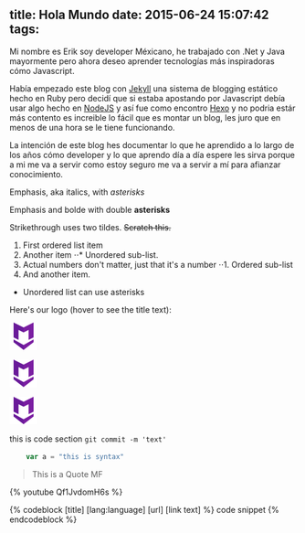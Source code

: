 title: Hola Mundo
date: 2015-06-24 15:07:42
tags:
---

Mi nombre es Erik soy developer Méxicano, he trabajado con .Net y Java mayormente pero ahora deseo aprender tecnologías más inspiradoras cómo Javascript.

Había empezado este blog con [Jekyll](http://jekyllrb.com/) una sistema de blogging estático hecho en Ruby pero decidí que si estaba apostando por Javascript debía usar algo hecho en [NodeJS](https://nodejs.org/) y así fue como encontro [Hexo](https://hexo.io/) y no podria estár más contento es increible lo fácil que es montar un blog, les juro que en menos de una hora se le tiene funcionando.

La intención de este blog hes documentar lo que he aprendido a lo largo de los años cómo developer y lo que aprendo día a día espere les sirva porque a mi me va a servir como estoy seguro me va a servir a mí para afianzar conocimiento.


Emphasis, aka italics, with *asterisks*

Emphasis and bolde with double **asterisks**

Strikethrough uses two tildes. ~~Scratch this.~~


1. First ordered list item
2. Another item
⋅⋅* Unordered sub-list. 
1. Actual numbers don't matter, just that it's a number
⋅⋅1. Ordered sub-list
4. And another item.


* Unordered list can use asterisks


Here's our logo (hover to see the title text):
 
![](https://github.com/adam-p/markdown-here/raw/master/src/common/images/icon48.png "Logo Title Text 1")

![alt Text](https://github.com/adam-p/markdown-here/raw/master/src/common/images/icon48.png "Logo Title Text 2")

 
![Reference-style:][logo]

[logo]: https://github.com/adam-p/markdown-here/raw/master/src/common/images/icon48.png "Logo Title Text 3"

this is code section `git commit -m 'text'`
```javascript
	var a = "this is syntax"
```

> This is a Quote MF

{% youtube Qf1JvdomH6s %}

{% codeblock [title] [lang:language] [url] [link text] %}
code snippet
{% endcodeblock %}


